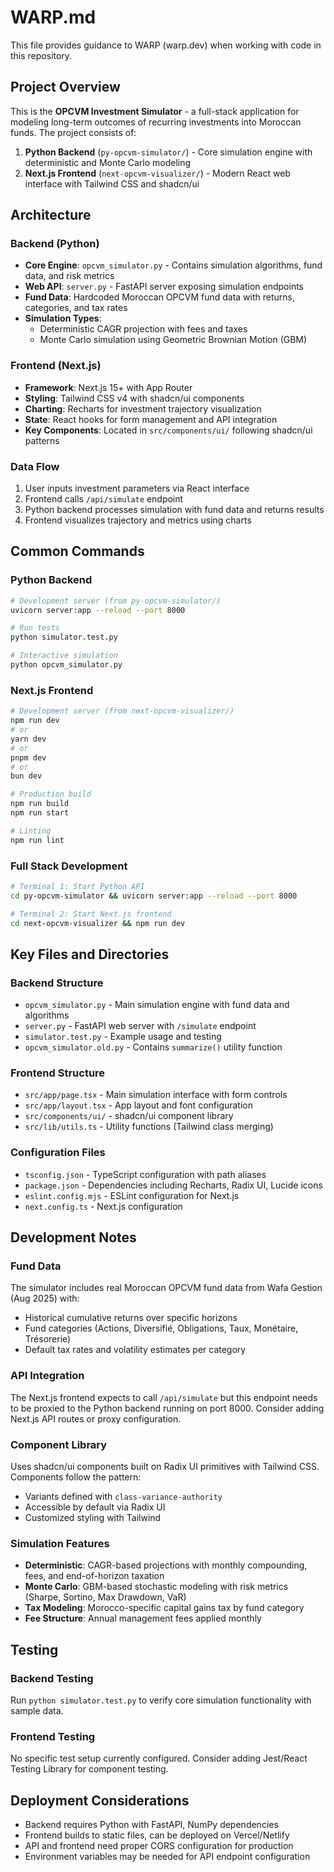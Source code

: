# WARP.md

This file provides guidance to WARP (warp.dev) when working with code in this repository.

## Project Overview

This is the **OPCVM Investment Simulator** - a full-stack application for modeling long-term outcomes of recurring investments into Moroccan funds. The project consists of:

1. **Python Backend** (`py-opcvm-simulator/`) - Core simulation engine with deterministic and Monte Carlo modeling
2. **Next.js Frontend** (`next-opcvm-visualizer/`) - Modern React web interface with Tailwind CSS and shadcn/ui

## Architecture

### Backend (Python)
- **Core Engine**: `opcvm_simulator.py` - Contains simulation algorithms, fund data, and risk metrics
- **Web API**: `server.py` - FastAPI server exposing simulation endpoints
- **Fund Data**: Hardcoded Moroccan OPCVM fund data with returns, categories, and tax rates
- **Simulation Types**:
  - Deterministic CAGR projection with fees and taxes
  - Monte Carlo simulation using Geometric Brownian Motion (GBM)

### Frontend (Next.js)
- **Framework**: Next.js 15+ with App Router
- **Styling**: Tailwind CSS v4 with shadcn/ui components
- **Charting**: Recharts for investment trajectory visualization
- **State**: React hooks for form management and API integration
- **Key Components**: Located in `src/components/ui/` following shadcn/ui patterns

### Data Flow
1. User inputs investment parameters via React interface
2. Frontend calls `/api/simulate` endpoint
3. Python backend processes simulation with fund data and returns results
4. Frontend visualizes trajectory and metrics using charts

## Common Commands

### Python Backend
```bash
# Development server (from py-opcvm-simulator/)
uvicorn server:app --reload --port 8000

# Run tests
python simulator.test.py

# Interactive simulation
python opcvm_simulator.py
```

### Next.js Frontend
```bash
# Development server (from next-opcvm-visualizer/)
npm run dev
# or
yarn dev
# or
pnpm dev
# or
bun dev

# Production build
npm run build
npm run start

# Linting
npm run lint
```

### Full Stack Development
```bash
# Terminal 1: Start Python API
cd py-opcvm-simulator && uvicorn server:app --reload --port 8000

# Terminal 2: Start Next.js frontend
cd next-opcvm-visualizer && npm run dev
```

## Key Files and Directories

### Backend Structure
- `opcvm_simulator.py` - Main simulation engine with fund data and algorithms
- `server.py` - FastAPI web server with `/simulate` endpoint
- `simulator.test.py` - Example usage and testing
- `opcvm_simulator.old.py` - Contains `summarize()` utility function

### Frontend Structure
- `src/app/page.tsx` - Main simulation interface with form controls
- `src/app/layout.tsx` - App layout and font configuration
- `src/components/ui/` - shadcn/ui component library
- `src/lib/utils.ts` - Utility functions (Tailwind class merging)

### Configuration Files
- `tsconfig.json` - TypeScript configuration with path aliases
- `package.json` - Dependencies including Recharts, Radix UI, Lucide icons
- `eslint.config.mjs` - ESLint configuration for Next.js
- `next.config.ts` - Next.js configuration

## Development Notes

### Fund Data
The simulator includes real Moroccan OPCVM fund data from Wafa Gestion (Aug 2025) with:
- Historical cumulative returns over specific horizons
- Fund categories (Actions, Diversifié, Obligations, Taux, Monétaire, Trésorerie)  
- Default tax rates and volatility estimates per category

### API Integration
The Next.js frontend expects to call `/api/simulate` but this endpoint needs to be proxied to the Python backend running on port 8000. Consider adding Next.js API routes or proxy configuration.

### Component Library
Uses shadcn/ui components built on Radix UI primitives with Tailwind CSS. Components follow the pattern:
- Variants defined with `class-variance-authority`
- Accessible by default via Radix UI
- Customized styling with Tailwind

### Simulation Features
- **Deterministic**: CAGR-based projections with monthly compounding, fees, and end-of-horizon taxation
- **Monte Carlo**: GBM-based stochastic modeling with risk metrics (Sharpe, Sortino, Max Drawdown, VaR)
- **Tax Modeling**: Morocco-specific capital gains tax by fund category
- **Fee Structure**: Annual management fees applied monthly

## Testing

### Backend Testing
Run `python simulator.test.py` to verify core simulation functionality with sample data.

### Frontend Testing
No specific test setup currently configured. Consider adding Jest/React Testing Library for component testing.

## Deployment Considerations

- Backend requires Python with FastAPI, NumPy dependencies
- Frontend builds to static files, can be deployed on Vercel/Netlify
- API and frontend need proper CORS configuration for production
- Environment variables may be needed for API endpoint configuration
